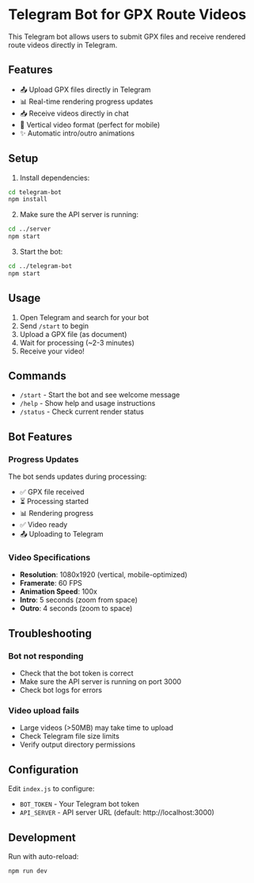 # Telegram Bot for GPX Route Videos

This Telegram bot allows users to submit GPX files and receive rendered route videos directly in Telegram.

## Features

- 📤 Upload GPX files directly in Telegram
- 📊 Real-time rendering progress updates
- 📥 Receive videos directly in chat
- 🎥 Vertical video format (perfect for mobile)
- ✨ Automatic intro/outro animations

## Setup

1. Install dependencies:
```bash
cd telegram-bot
npm install
```

2. Make sure the API server is running:
```bash
cd ../server
npm start
```

3. Start the bot:
```bash
cd ../telegram-bot
npm start
```

## Usage

1. Open Telegram and search for your bot
2. Send `/start` to begin
3. Upload a GPX file (as document)
4. Wait for processing (~2-3 minutes)
5. Receive your video!

## Commands

- `/start` - Start the bot and see welcome message
- `/help` - Show help and usage instructions
- `/status` - Check current render status

## Bot Features

### Progress Updates
The bot sends updates during processing:
- ✅ GPX file received
- ⏳ Processing started
- 📊 Rendering progress
- ✅ Video ready
- 📤 Uploading to Telegram

### Video Specifications
- **Resolution**: 1080x1920 (vertical, mobile-optimized)
- **Framerate**: 60 FPS
- **Animation Speed**: 100x
- **Intro**: 5 seconds (zoom from space)
- **Outro**: 4 seconds (zoom to space)

## Troubleshooting

### Bot not responding
- Check that the bot token is correct
- Make sure the API server is running on port 3000
- Check bot logs for errors

### Video upload fails
- Large videos (>50MB) may take time to upload
- Check Telegram file size limits
- Verify output directory permissions

## Configuration

Edit `index.js` to configure:
- `BOT_TOKEN` - Your Telegram bot token
- `API_SERVER` - API server URL (default: http://localhost:3000)

## Development

Run with auto-reload:
```bash
npm run dev
```
